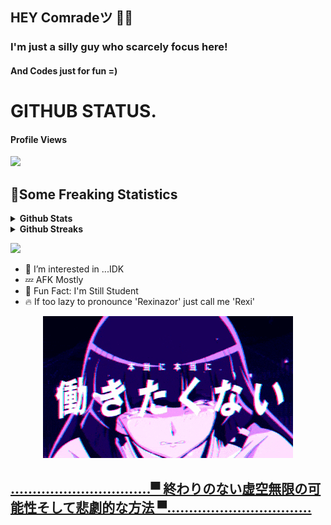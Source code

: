 ## HEY Comradeツ 🤙🏻

### I'm just a silly guy who scarcely focus here! 
#### And Codes just for fun =)

# GITHUB STATUS.

#### Profile Views 
<p align='top'><img src='https://profile-counter.glitch.me/{Rexinazor}/count.svg'>

<h2>🧿Some Freaking Statistics </h2>
<details>	
  <summary><b>Github Stats</b></summary>
<img height="180em" src="https://github-readme-stats.vercel.app/api?username=Rexinazor&show_icons=true&locale=en&theme=highcontrast&hide_border=true" alt="Rexinazor" />
<img height="180em" src="https://github-readme-stats.vercel.app/api/top-langs?username=Rexinazor&show_icons=true&locale=en&layout=compact&langs_count=7&hide_border=true&hide=c&theme=highcontrast" alt="Rexinazor"/>
</details>
<details>
 <summary><b>Github Streaks</b></summary>
<p align="Left"><img src="https://github-readme-streak-stats.herokuapp.com/?user=Rexinazor&theme=highcontrast" alt="Rexinazor" /></p>
</details>

  [![](https://github.com/saadeghi/saadeghi/blob/master/dino.gif)](#)

- 👀 I’m interested in ...IDK 
- 💤 AFK Mostly
- 👻 Fun Fact: I'm Still Student
- 🔥 If too lazy to pronounce 'Rexinazor' just call me 'Rexi'
  <a href="https://t.me/Zenobyte">
<p align="center">
  <img src="https://github.com/Rexinazor/Rexinazor/blob/main/tumblr_c78e33266ede5bd126278b0efeb08cdd_7835b113_400.gif">
</p>
  
  ## ................................▀ 終わりのない虚空無限の可能性そして悲劇的な方法 ▀.................................

